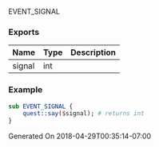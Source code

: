 EVENT_SIGNAL
### Exports
**Name**|**Type**|**Description**
:-----|:-----|:-----
signal|int|
### Example
```perl
sub EVENT_SIGNAL {
	quest::say($signal); # returns int
}
```

Generated On 2018-04-29T00:35:14-07:00